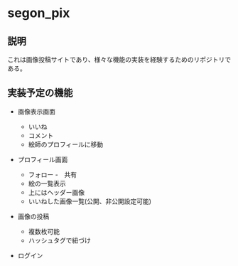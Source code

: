 # segon_pix

## 説明
これは画像投稿サイトであり、様々な機能の実装を経験するためのリポジトリである。

## 実装予定の機能
- 画像表示画面
    - いいね
    - コメント
    - 絵師のプロフィールに移動 

- プロフィール画面
    - フォロー
    -　共有
    - 絵の一覧表示
    - 上にはヘッダー画像
    - いいねした画像一覧(公開、非公開設定可能)

- 画像の投稿
    - 複数枚可能
    - ハッシュタグで紐づけ

- ログイン